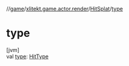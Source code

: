 //[game](../../../index.md)/[xlitekt.game.actor.render](../index.md)/[HitSplat](index.md)/[type](type.md)

# type

[jvm]\
val [type](type.md): [HitType](../-hit-type/index.md)

